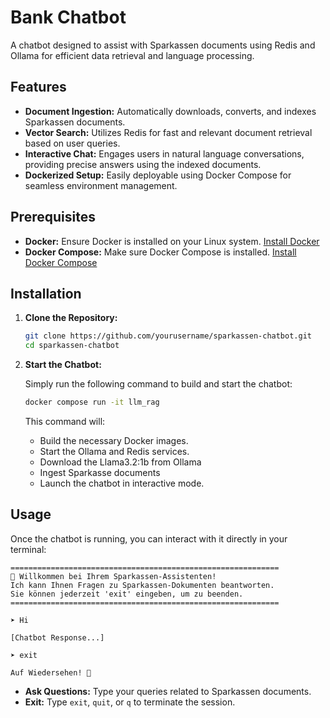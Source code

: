 # Bank Chatbot

A chatbot designed to assist with Sparkassen documents using Redis and Ollama for efficient data retrieval and language processing.

## Features

- **Document Ingestion:** Automatically downloads, converts, and indexes Sparkassen documents.
- **Vector Search:** Utilizes Redis for fast and relevant document retrieval based on user queries.
- **Interactive Chat:** Engages users in natural language conversations, providing precise answers using the indexed documents.
- **Dockerized Setup:** Easily deployable using Docker Compose for seamless environment management.

## Prerequisites

- **Docker:** Ensure Docker is installed on your Linux system. [Install Docker](https://docs.docker.com/get-docker/)
- **Docker Compose:** Make sure Docker Compose is installed. [Install Docker Compose](https://docs.docker.com/compose/install/)

## Installation

1. **Clone the Repository:**

   ```bash
   git clone https://github.com/yourusername/sparkassen-chatbot.git
   cd sparkassen-chatbot
   ```

2. **Start the Chatbot:**

   Simply run the following command to build and start the chatbot:

   ```bash
   docker compose run -it llm_rag
   ```

   This command will:

   - Build the necessary Docker images.
   - Start the Ollama and Redis services.
   - Download the Llama3.2:1b from Ollama
   - Ingest Sparkasse documents
   - Launch the chatbot in interactive mode.

## Usage

Once the chatbot is running, you can interact with it directly in your terminal:

```
============================================================
🏦 Willkommen bei Ihrem Sparkassen-Assistenten!
Ich kann Ihnen Fragen zu Sparkassen-Dokumenten beantworten.
Sie können jederzeit 'exit' eingeben, um zu beenden.
============================================================

➤ Hi

[Chatbot Response...]

➤ exit

Auf Wiedersehen! 👋
```

- **Ask Questions:** Type your queries related to Sparkassen documents.
- **Exit:** Type `exit`, `quit`, or `q` to terminate the session.
